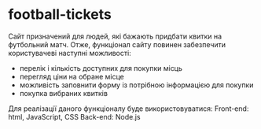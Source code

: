 # football-tickets
Сайт призначений для людей, які бажають придбати квитки на футбольний матч. Отже, функціонал сайту повинен забезпечити користувачеві наступні можливості:
- перелік і кількість доступних для покупки місць
- перегляд ціни на обране місце
- можливість заповнити форму із потрібною інформацією для покупки
- покупка вибраних квитків

Для реалізації даного функціоналу буде використовуватися:
Front-end: html, JavaScript, CSS
Back-end: Node.js
